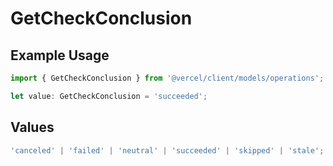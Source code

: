 # GetCheckConclusion

## Example Usage

```typescript
import { GetCheckConclusion } from '@vercel/client/models/operations';

let value: GetCheckConclusion = 'succeeded';
```

## Values

```typescript
'canceled' | 'failed' | 'neutral' | 'succeeded' | 'skipped' | 'stale';
```
